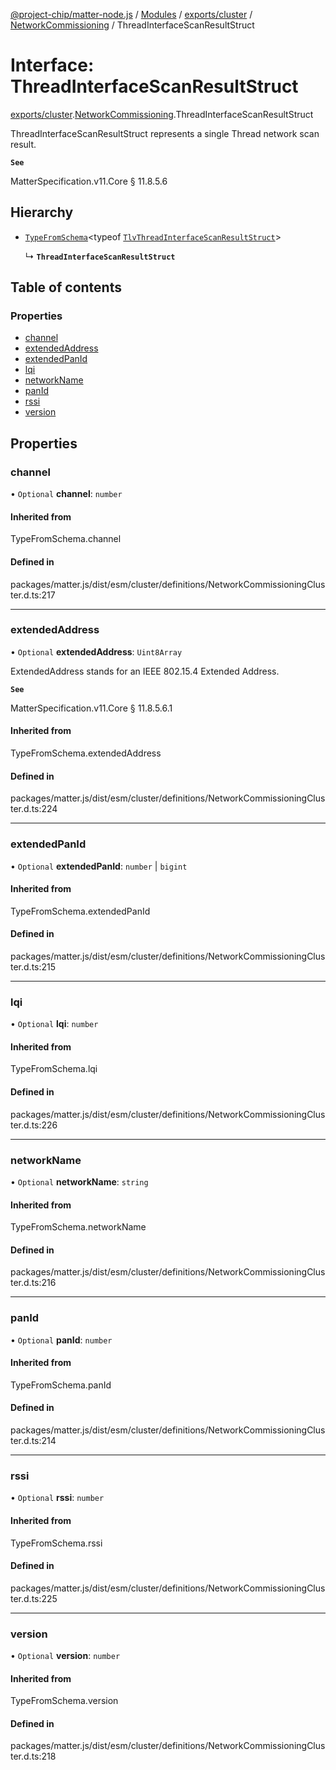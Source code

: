 [@project-chip/matter-node.js](../README.md) / [Modules](../modules.md) / [exports/cluster](../modules/exports_cluster.md) / [NetworkCommissioning](../modules/exports_cluster.NetworkCommissioning.md) / ThreadInterfaceScanResultStruct

# Interface: ThreadInterfaceScanResultStruct

[exports/cluster](../modules/exports_cluster.md).[NetworkCommissioning](../modules/exports_cluster.NetworkCommissioning.md).ThreadInterfaceScanResultStruct

ThreadInterfaceScanResultStruct represents a single Thread network scan result.

**`See`**

MatterSpecification.v11.Core § 11.8.5.6

## Hierarchy

- [`TypeFromSchema`](../modules/exports_tlv.md#typefromschema)\<typeof [`TlvThreadInterfaceScanResultStruct`](../modules/exports_cluster.NetworkCommissioning.md#tlvthreadinterfacescanresultstruct)\>

  ↳ **`ThreadInterfaceScanResultStruct`**

## Table of contents

### Properties

- [channel](exports_cluster.NetworkCommissioning.ThreadInterfaceScanResultStruct.md#channel)
- [extendedAddress](exports_cluster.NetworkCommissioning.ThreadInterfaceScanResultStruct.md#extendedaddress)
- [extendedPanId](exports_cluster.NetworkCommissioning.ThreadInterfaceScanResultStruct.md#extendedpanid)
- [lqi](exports_cluster.NetworkCommissioning.ThreadInterfaceScanResultStruct.md#lqi)
- [networkName](exports_cluster.NetworkCommissioning.ThreadInterfaceScanResultStruct.md#networkname)
- [panId](exports_cluster.NetworkCommissioning.ThreadInterfaceScanResultStruct.md#panid)
- [rssi](exports_cluster.NetworkCommissioning.ThreadInterfaceScanResultStruct.md#rssi)
- [version](exports_cluster.NetworkCommissioning.ThreadInterfaceScanResultStruct.md#version)

## Properties

### channel

• `Optional` **channel**: `number`

#### Inherited from

TypeFromSchema.channel

#### Defined in

packages/matter.js/dist/esm/cluster/definitions/NetworkCommissioningCluster.d.ts:217

___

### extendedAddress

• `Optional` **extendedAddress**: `Uint8Array`

ExtendedAddress stands for an IEEE 802.15.4 Extended Address.

**`See`**

MatterSpecification.v11.Core § 11.8.5.6.1

#### Inherited from

TypeFromSchema.extendedAddress

#### Defined in

packages/matter.js/dist/esm/cluster/definitions/NetworkCommissioningCluster.d.ts:224

___

### extendedPanId

• `Optional` **extendedPanId**: `number` \| `bigint`

#### Inherited from

TypeFromSchema.extendedPanId

#### Defined in

packages/matter.js/dist/esm/cluster/definitions/NetworkCommissioningCluster.d.ts:215

___

### lqi

• `Optional` **lqi**: `number`

#### Inherited from

TypeFromSchema.lqi

#### Defined in

packages/matter.js/dist/esm/cluster/definitions/NetworkCommissioningCluster.d.ts:226

___

### networkName

• `Optional` **networkName**: `string`

#### Inherited from

TypeFromSchema.networkName

#### Defined in

packages/matter.js/dist/esm/cluster/definitions/NetworkCommissioningCluster.d.ts:216

___

### panId

• `Optional` **panId**: `number`

#### Inherited from

TypeFromSchema.panId

#### Defined in

packages/matter.js/dist/esm/cluster/definitions/NetworkCommissioningCluster.d.ts:214

___

### rssi

• `Optional` **rssi**: `number`

#### Inherited from

TypeFromSchema.rssi

#### Defined in

packages/matter.js/dist/esm/cluster/definitions/NetworkCommissioningCluster.d.ts:225

___

### version

• `Optional` **version**: `number`

#### Inherited from

TypeFromSchema.version

#### Defined in

packages/matter.js/dist/esm/cluster/definitions/NetworkCommissioningCluster.d.ts:218
